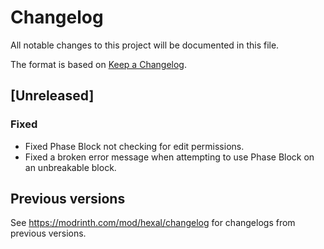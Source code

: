 # Changelog

All notable changes to this project will be documented in this file.

The format is based on [Keep a Changelog](https://keepachangelog.com/en/1.1.0/).

## [Unreleased]

### Fixed

- Fixed Phase Block not checking for edit permissions.
- Fixed a broken error message when attempting to use Phase Block on an unbreakable block.

## Previous versions

See https://modrinth.com/mod/hexal/changelog for changelogs from previous versions.
